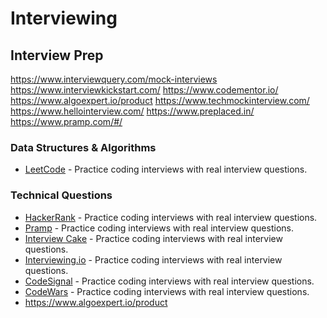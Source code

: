 # Interviewing

## Interview Prep
https://www.interviewquery.com/mock-interviews
https://www.interviewkickstart.com/
https://www.codementor.io/
https://www.algoexpert.io/product
https://www.techmockinterview.com/
https://www.hellointerview.com/
https://www.preplaced.in/
https://www.pramp.com/#/

### Data Structures & Algorithms
- [LeetCode](https://leetcode.com/) - Practice coding interviews with real interview questions.

### Technical Questions
- [HackerRank](https://www.hackerrank.com/) - Practice coding interviews with real interview questions.
- [Pramp](https://www.pramp.com/) - Practice coding interviews with real interview questions.
- [Interview Cake](https://www.interviewcake.com/) - Practice coding interviews with real interview questions.
- [Interviewing.io](https://interviewing.io/) - Practice coding interviews with real interview questions.
- [CodeSignal](https://codesignal.com/) - Practice coding interviews with real interview questions.
- [CodeWars](https://www.codewars.com/) - Practice coding interviews with real interview questions.
- https://www.algoexpert.io/product